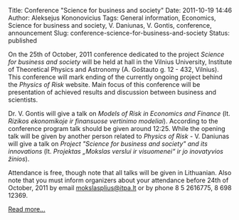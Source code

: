 Title: Conference "Science for business and society"
Date: 2011-10-19 14:46
Author: Aleksejus Kononovicius
Tags: General information, Economics, Science for business and society, V. Daniunas, V. Gontis, conference, announcement
Slug: conference-science-for-business-and-society
Status: published

On the 25th of
October, 2011 conference dedicated to the project *Science for business
and society* will be held at hall in the Vilnius University, Institute
of Theoretical Physics and Astronomy (A. Goštauto g. 12 - 432, Vilnius).
This conference will mark ending of the currently ongoing project behind
the *Physics of Risk* website. Main focus of this conference will be
presentation of achieved results and discussion between business and
scientists.<!--more-->

Dr. V. Gontis will give a talk on *Models of Risk in Economics and
Finance* (lt. *Rizikos ekonomikoje ir finansuose vertinimo modeliai*).
According to the conference program talk should be given around 12:25.
While the opening talk will be given by another person related to
*Physics of Risk* - V. Daniunas will give a talk on *Project "Science
for business and society" and its innovations* (lt. *Projektas „Mokslas
verslui ir visuomenei“ ir jo inovatyvios žinios*).

Attendance is free, though note that all talks will be given in
Lithuanian. Also note that you must inform organizers about your
attendance before 24th of October, 2011 by email
<mokslasplius@itpa.lt> or by phone 8 5 2616775, 8 698 12369.

[Read
more...](http://www.mokslasplius.lt/naujienos/konferencija_2011_10_25 "Invitation to the conference on mokslasplius.lt Science news (Lithuanian)")
